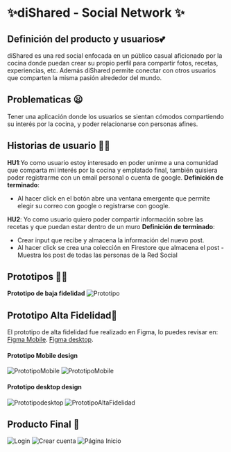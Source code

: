 # ✨diShared - Social Network ✨

## Definición del producto y usuarios💕

diShared es una red social enfocada en un público casual aficionado por la cocina donde puedan crear su propio perfil para compartir fotos, recetas, experiencias, etc. Además diShared permite conectar con otros usuarios que comparten la misma pasión alrededor del mundo.

## Problematicas 😦

Tener una aplicación donde los usuarios se sientan cómodos compartiendo su interés por la cocina, y poder relacionarse con personas afines.

## Historias de usuario 👯‍♂️

**HU1**:Yo como usuario estoy interesado en poder unirme a una comunidad que comparta mi interés por la cocina y emplatado final, también quisiera poder registrarme con un email personal o cuenta de google.
**Definición de terminado**:

- Al hacer click en el botón abre una ventana emergente que permite elegir su correo con google o registrarse con google.

**HU2**: Yo como usuario quiero poder compartir información sobre las recetas y que puedan estar dentro de un muro
**Definición de terminado**:

- Crear input que recibe y almacena la información del nuevo post.
- Al hacer click se crea una colección en Firestore que almacena el post
  -Muestra los post de todas las personas de la Red Social

## Prototipos 📖🤯

**Prototipo de baja fidelidad**
![Prototipo](/src/img/prototipo1.png)

## Prototipo Alta Fidelidad🎀

El prototipo de alta fidelidad fue realizado en Figma, lo puedes revisar en:
[Figma Mobile](https://www.figma.com/file/xTO7lSo2yxg30alpqu4YGF/Mobile-Design?node-id=0%3A1/ "Mobile").
[Figma desktop](https://www.figma.com/file/42UWHXrBtS7f1Ccz06ZmSL/Desktop-design?node-id=0%3A1/ "Desktop design").
#### Prototipo Mobile design ####
![PrototipoMobile](/src/img/Mobile%20prototype.png)
![PrototipoMobile](/src/img/Mobile%20prototype2.png)
#### Prototipo desktop design ####
![Prototipodesktop](/src/img/desktop%20design.png)
![PrototipoAltaFidelidad](/src/img/Prototipo%20alta%20fidelidad.png)

## Producto Final 🥳 ##
![Login](/src/img/viewLogin.png)
![Crear cuenta](/src/img/viewCreateAccount.png)
![Página Inicio](/src/img/viewFeed.png)
